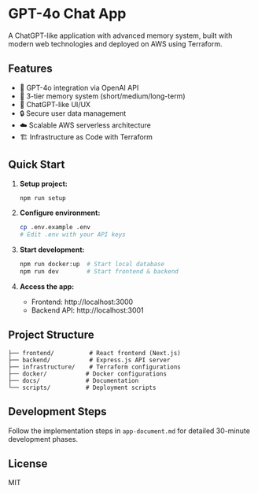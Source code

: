 # GPT-4o Chat App

A ChatGPT-like application with advanced memory system, built with modern web technologies and deployed on AWS using Terraform.

## Features

- 🤖 GPT-4o integration via OpenAI API
- 💾 3-tier memory system (short/medium/long-term)
- 💬 ChatGPT-like UI/UX
- 🔒 Secure user data management
- ☁️ Scalable AWS serverless architecture
- 🏗️ Infrastructure as Code with Terraform

## Quick Start

1. **Setup project:**
   ```bash
   npm run setup
   ```

2. **Configure environment:**
   ```bash
   cp .env.example .env
   # Edit .env with your API keys
   ```

3. **Start development:**
   ```bash
   npm run docker:up  # Start local database
   npm run dev        # Start frontend & backend
   ```

4. **Access the app:**
   - Frontend: http://localhost:3000
   - Backend API: http://localhost:3001

## Project Structure

```
├── frontend/          # React frontend (Next.js)
├── backend/           # Express.js API server
├── infrastructure/    # Terraform configurations
├── docker/           # Docker configurations
├── docs/             # Documentation
└── scripts/          # Deployment scripts
```

## Development Steps

Follow the implementation steps in `app-document.md` for detailed 30-minute development phases.

## License

MIT